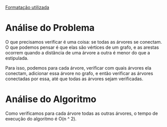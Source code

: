 [Formatação utilizada](https://katex.org/docs/supported.html)
# Análise do Problema
O que precisamos verificar é uma coisa: se todas as árvores se conectam. O que podemos pensar é que elas são vértices de um grafo, e as arestas ocorrem quando a distância de uma árvore a outra é menor do que a estipulada. 

Para isso, podemos para cada árvore, verificar com quais árvores ela conectam, adicionar essa árvore no grafo, e então verificar as árvores conectadas por essa, até que todas as árvores sejam verificadas. 

# Análise do Algoritmo

Como verificamos para cada árvore todas as outras árvores, o tempo de execução do algoritmo é O(n ^ 2). 